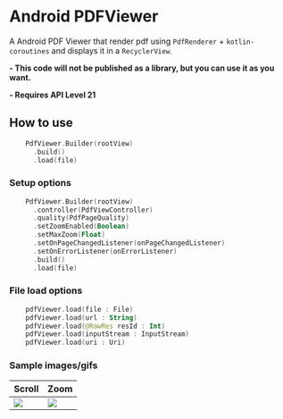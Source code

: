 # Android PDFViewer
A Android PDF Viewer that render pdf using `PdfRenderer` + `kotlin-coroutines` and displays it in a `RecyclerView`.

**- This code will not be published as a library, but you can use it as you want.**

**- Requires API Level 21**

## How to use

``` kotlin
    PdfViewer.Builder(rootView)
      .build()
      .load(file)
```

### Setup options
``` kotlin
    PdfViewer.Builder(rootView)
      .controller(PdfViewController)
      .quality(PdfPageQuality)
      .setZoomEnabled(Boolean)
      .setMaxZoom(Float)
      .setOnPageChangedListener(onPageChangedListener)
      .setOnErrorListener(onErrorListener)
      .build()
      .load(file)
```

### File load options 
``` kotlin
    pdfViewer.load(file : File)
    pdfViewer.load(url : String)
    pdfViewer.load(@RawRes resId : Int)
    pdfViewer.load(inputStream : InputStream)
    pdfViewer.load(uri : Uri)
```

### Sample images/gifs

|     Scroll    |     Zoom      |
| ------------- | ------------- |
| ![](gif1.gif) |![](git2.gif)  |

